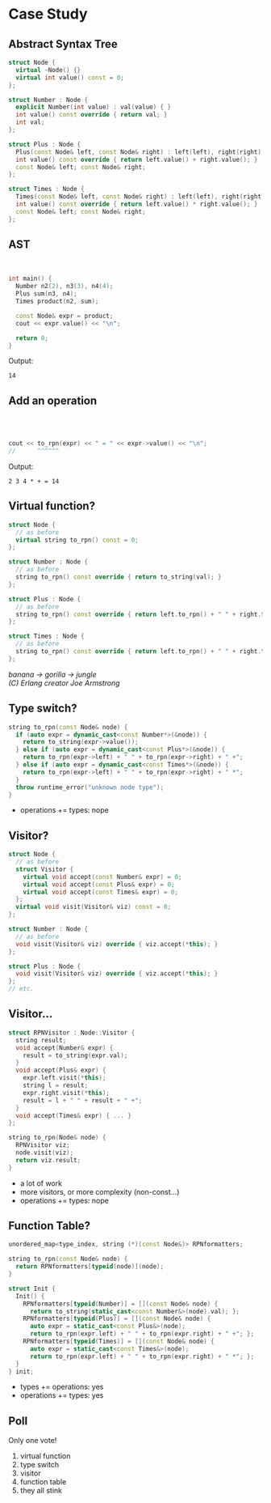 # Case Study




## Abstract Syntax Tree


```C++
struct Node {
  virtual ~Node() {}
  virtual int value() const = 0;
};

struct Number : Node {
  explicit Number(int value) : val(value) { }
  int value() const override { return val; }
  int val;
};

struct Plus : Node {
  Plus(const Node& left, const Node& right) : left(left), right(right) { }
  int value() const override { return left.value() + right.value(); }
  const Node& left; const Node& right;
};

struct Times : Node {
  Times(const Node& left, const Node& right) : left(left), right(right) { }
  int value() const override { return left.value() * right.value(); }
  const Node& left; const Node& right;
};
```



## AST

<br/>

```C++
int main() {
  Number n2(2), n3(3), n4(4);
  Plus sum(n3, n4);
  Times product(n2, sum);

  const Node& expr = product;
  cout << expr.value() << "\n";

  return 0;
}
```

Output:
```
14
```



## Add an operation

<br/><br/>

```C++
cout << to_rpn(expr) << " = " << expr->value() << "\n";
//      ^^^^^^
```

Output:
```
2 3 4 * + = 14
```




## Virtual function?

```C++
struct Node {
  // as before
  virtual string to_rpn() const = 0;
};

struct Number : Node {
  // as before
  string to_rpn() const override { return to_string(val); }
};

struct Plus : Node {
  // as before
  string to_rpn() const override { return left.to_rpn() + " " + right.to_rpn() + " +"; }
};

struct Times : Node {
  // as before
  string to_rpn() const override { return left.to_rpn() + " " + right.to_rpn() + " &"; }
};
```

<p class="fragment"><em>
banana -> gorilla -> jungle<br/>
(C) Erlang creator Joe Armstrong
</em></p>



## Type switch?

```C++
string to_rpn(const Node& node) {
  if (auto expr = dynamic_cast<const Number*>(&node)) {
    return to_string(expr->value());
  } else if (auto expr = dynamic_cast<const Plus*>(&node)) {
    return to_rpn(expr->left) + " " + to_rpn(expr->right) + " +";
  } else if (auto expr = dynamic_cast<const Times*>(&node)) {
    return to_rpn(expr->left) + " " + to_rpn(expr->right) + " *";
  }
  throw runtime_error("unknown node type");
}
```

* operations += types: nope




## Visitor?

```C++
struct Node {
  // as before
  struct Visitor {
    virtual void accept(const Number& expr) = 0;
    virtual void accept(const Plus& expr) = 0;
    virtual void accept(const Times& expr) = 0;
  };
  virtual void visit(Visitor& viz) const = 0;
};

struct Number : Node {
  // as before
  void visit(Visitor& viz) override { viz.accept(*this); }
};

struct Plus : Node {
  void visit(Visitor& viz) override { viz.accept(*this); }
};
// etc.
```




## Visitor...

```C++
struct RPNVisitor : Node::Visitor {
  string result;
  void accept(Number& expr) {
    result = to_string(expr.val);
  }
  void accept(Plus& expr) {
    expr.left.visit(*this);
    string l = result;
    expr.right.visit(*this);
    result = l + " " + result + " +";
  }
  void accept(Times& expr) { ... }
};

string to_rpn(Node& node) {
  RPNVisitor viz;
  node.visit(viz);
  return viz.result;
}
```


* a lot of work
* more visitors, or more complexity (non-const...)
* operations += types: nope



## Function Table?

```C++
unordered_map<type_index, string (*)(const Node&)> RPNformatters;

string to_rpn(const Node& node) {
  return RPNformatters[typeid(node)](node);
}

struct Init {
  Init() {
    RPNformatters[typeid(Number)] = [](const Node& node) {
      return to_string(static_cast<const Number&>(node).val); };
    RPNformatters[typeid(Plus)] = [](const Node& node) {
      auto expr = static_cast<const Plus&>(node);
      return to_rpn(expr.left) + " " + to_rpn(expr.right) + " +"; };
    RPNformatters[typeid(Times)] = [](const Node& node) {
      auto expr = static_cast<const Times&>(node);
      return to_rpn(expr.left) + " " + to_rpn(expr.right) + " *"; };
  }
} init;
```

* types += operations: yes
* operations += types: yes



## Poll

Only one vote!

<ol>
  <li>virtual function</li>
  <li>type switch</li>
  <li>visitor</li>
  <li>function table</li>
  <li class="fragment">they all stink</li>
</ol>
